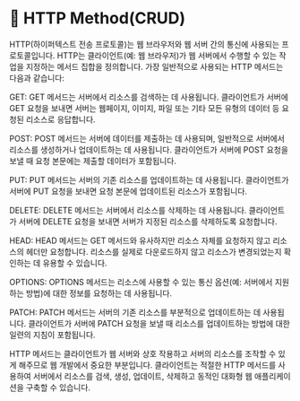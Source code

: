 # 🥒 HTTP Method(CRUD)

HTTP(하이퍼텍스트 전송 프로토콜)는 웹 브라우저와 웹 서버 간의 통신에 사용되는 프로토콜입니다. HTTP는 클라이언트(예: 웹 브라우저)가 웹 서버에서 수행할 수 있는 작업을 지정하는 메서드 집합을 정의합니다. 가장 일반적으로 사용되는 HTTP 메서드는 다음과 같습니다:

GET: GET 메서드는 서버에서 리소스를 검색하는 데 사용됩니다. 클라이언트가 서버에 GET 요청을 보내면 서버는 웹페이지, 이미지, 파일 또는 기타 모든 유형의 데이터 등 요청된 리소스로 응답합니다.

POST: POST 메서드는 서버에 데이터를 제출하는 데 사용되며, 일반적으로 서버에서 리소스를 생성하거나 업데이트하는 데 사용됩니다. 클라이언트가 서버에 POST 요청을 보낼 때 요청 본문에는 제출할 데이터가 포함됩니다.

PUT: PUT 메서드는 서버의 기존 리소스를 업데이트하는 데 사용됩니다. 클라이언트가 서버에 PUT 요청을 보내면 요청 본문에 업데이트된 리소스가 포함됩니다.

DELETE: DELETE 메서드는 서버에서 리소스를 삭제하는 데 사용됩니다. 클라이언트가 서버에 DELETE 요청을 보내면 서버가 지정된 리소스를 삭제하도록 요청합니다.

HEAD: HEAD 메서드는 GET 메서드와 유사하지만 리소스 자체를 요청하지 않고 리소스의 헤더만 요청합니다. 리소스를 실제로 다운로드하지 않고 리소스가 변경되었는지 확인하는 데 유용할 수 있습니다.

OPTIONS: OPTIONS 메서드는 리소스에 사용할 수 있는 통신 옵션(예: 서버에서 지원하는 방법)에 대한 정보를 요청하는 데 사용됩니다.

PATCH: PATCH 메서드는 서버의 기존 리소스를 부분적으로 업데이트하는 데 사용됩니다. 클라이언트가 서버에 PATCH 요청을 보낼 때 리소스를 업데이트하는 방법에 대한 일련의 지침이 포함됩니다.

HTTP 메서드는 클라이언트가 웹 서버와 상호 작용하고 서버의 리소스를 조작할 수 있게 해주므로 웹 개발에서 중요한 부분입니다. 클라이언트는 적절한 HTTP 메서드를 사용하여 서버에서 리소스를 검색, 생성, 업데이트, 삭제하고 동적인 대화형 웹 애플리케이션을 구축할 수 있습니다.
